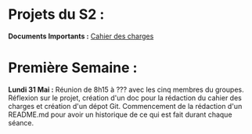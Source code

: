 # Projets du S2 : 
**Documents Importants :** 
[Cahier des charges](https://docs.google.com/document/d/1mMDruBJj4eRi81Vk2Cn5_lgzwhYYycQwmuRKFBrgvjY/edit#) 

# Première Semaine : 
**Lundi 31 Mai :** 
Réunion de 8h15 à ??? avec les cinq membres du groupes. Réflexion sur le projet, création d'un doc pour la rédaction du cahier des charges et création d'un dépot Git. Commencement de la rédaction d'un README.md pour avoir un historique de ce qui est fait durant chaque séance. 